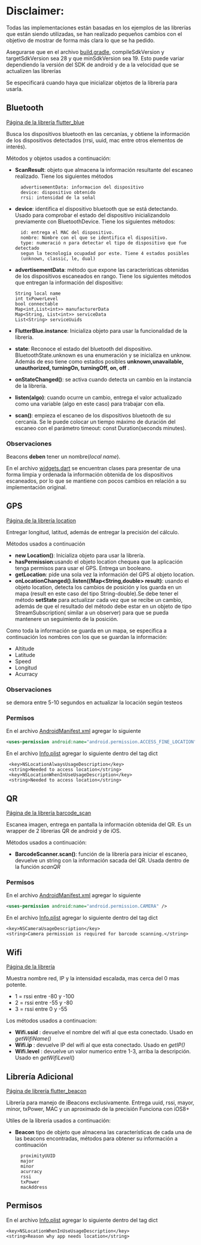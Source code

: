 # Disclaimer:
Todas las implementaciones están basadas en los ejemplos de las librerías que están siendo utilizadas,
se han realizado pequeños cambios con el objetivo de mostrar de forma más clara lo que se ha pedido.

Asegurarse que en el archivo [build.gradle](../master/android/app/build.gradle),
compileSdkVersion y targetSdkVersion sea 28 y que minSdkVersion sea 19. Esto puede variar
dependiendo la versión del SDK de android y de a la velocidad que se actualizen las librerías


Se especificará cuando haya que inicializar objetos de la librería para usarla.

## Bluetooth
[Página de la librería flutter_blue](https://pub.dartlang.org/packages/flutter_blue)

Busca los dispositivos bluetooth en las cercanías, y obtiene la información de los
dispositivos detectados (rrsi, uuid, mac entre otros elementos de interés).

Métodos y objetos usados a continuación:
* __ScanResult__: objeto que almacena la información resultante del escaneo
realizado. Tiene los siguientes métodos

        advertisementData: informacion del dispositivo
        device: dispositivo obtenido
        rrsi: intensidad de la señal

* __device__: identifica el dispositivo bluetooth que se
 está detectando. Usado para comprobar el estado del dispositivo inicializandolo
 previamente con BluetoothDevice.
  Tiene los siguientes métodos:

        id: entrega el MAC del dispositivo.
        nombre: Nombre con el que se identifica el dispositivo.
        type: numeració n para detectar el tipo de dispositivo que fue detectado
        segun la tecnología ocupadad por este. Tiene 4 estados posibles
        (unknown, classic, le, dual)

* __advertisementData__: método que expone las características obtenidas
de los dispositivos escaneados en rango. Tiene los siguientes métodos que
entregan la información del dispositivo:

      String local name
      int txPowerLevel
      bool connectable
      Map<int,List<int>> manufacturerData
      Map<String, List<int>> serviceData
      List<String> serviceUuids

* __FlutterBlue.instance__: Inicializa objeto para usar la funcionalidad de la librería.

* __state__: Reconoce el estado del bluetooth del dispositivo.
BluetoothState.unknown es una enumeración y se inicializa en unknow.
 Además de eso tiene como estados posibles __unknown,unavailable,
unauthorized, turningOn, turningOff, on, off__ .

* __onStateChanged()__: se activa cuando detecta un cambio en la instancia de la librería.

* __listen(algo)__: cuando ocurre un cambio, entrega el valor actualizado como una variable
(algo en este caso) para trabajar con ella.

* __scan()__: empieza el escaneo de los dispositivos bluetooth de su cercanía.
Se le puede colocar un tiempo máximo de duración del escaneo con el parámetro
timeout: const Duration(seconds minutes).




### Observaciones
Beacons **deben** tener un nombre(_local name_).

En el archivo [widgets.dart](../master/lib/widgets.dart) se encuentran clases para
presentar de una forma limpia y ordenada la información obtenida de los
dispositivos escaneados, por lo que se mantiene con pocos cambios en
relación a su implementación original.


## GPS

[Página de la librería location](https://pub.dartlang.org/packages/location)

Entregar longitud, latitud, además de entregar la precisión del cálculo.

Métodos usados a continuación

* __new Location()__: Inicializa objeto para usar la librería.
* __hasPermission__:usando el objeto location chequea que la aplicación tenga permisos para
usar el GPS. Entrega un booleano.
* __getLocation__: pide una sola vez la información del GPS al objeto location.
* __onLocationChanged().listen((Map<String,double> result)__: usando
el objeto location, detecta los cambios de posición y los guarda en un mapa
(result en este caso del tipo String-double).Se debe tener el método __setState__ para actualizar cada
vez que se recibe un cambio, además de que el resultado del método debe estar
en un objeto de tipo StreamSubscription( similar a un observer) para que se
pueda mantenere un seguimiento de la posición.


Como toda la información se guarda en un mapa, se especifica a continuación
los nombres con los que se guardan la información:
* Altitude
* Latitude
* Speed
* Longitud
* Acurracy

### Observaciones
se demora entre 5-10 segundos en actualizar la locación según testeos
### Permisos 
En el archivo [AndroidManifest.xml](../master/android/app/src/main/AndroidManifest.xml)
agregar lo siguiente
```xml
<uses-permission android:name="android.permission.ACCESS_FINE_LOCATION" />
```
En el archivo [Info.plist](../master/ios/Runner/Info.plist) agregar lo siguiente
dentro del tag dict

     <key>NSLocationAlwaysUsageDescription</key>
     <string>Needed to access location</string>
     <key>NSLocationWhenInUseUsageDescription</key>
     <string>Needed to access location</string>

## QR
[Página de la librería barcode_scan](https://pub.dartlang.org/packages/barcode_scan)

Escanea imagen, entrega en pantalla la información obtenida del QR. Es un
wrapper de 2 librerias QR de android y de iOS.

Métodos usados a continuación:

* __BarcodeScanner.scan()__: función de la librería para iniciar el escaneo,
devuelve un string con la información sacada del QR. Usada dentro de la
función  _scanQR_

### Permisos
En el archivo [AndroidManifest.xml](../master/android/app/src/main/AndroidManifest.xml)
agregar lo siguiente
```xml
<uses-permission android:name="android.permission.CAMERA" />
```

En el archivo [Info.plist](../master/ios/Runner/Info.plist) agregar lo siguiente
dentro del tag dict

    <key>NSCameraUsageDescription</key>
    <string>Camera permission is required for barcode scanning.</string>

## Wifi
[Página de la librería](https://pub.dartlang.org/packages/wifi)

Muestra nombre red, IP y la intensidad escalada, mas cerca del 0 mas potente.
* 1 = rssi entre -80 y -100
* 2 = rssi entre -55 y -80
* 3 = rssi entre 0 y -55

Los métodos usados a continuacion:
* __Wifi.ssid__ : devuelve  el nombre del wifi al que esta conectado. Usado en _getWifiName()_
* __Wifi.ip__ : devuelve IP del wifi al que esta conectado. Usado en _getIP()_
* __Wifi.level__ : devuelve un valor numerico entre 1-3, arriba la descripción. Usado en _getWifiLevel_()


## Librería Adicional
[Página de librería flutter_beacon](https://pub.dartlang.org/packages/flutter_beacon)

Librería para manejo de iBeacons exclusivamente.
Entrega uuid, rssi, mayor, minor, txPower, MAC y un aproximado de la precisión
Funciona con iOS8+

Utiles de la librería usados a continuación:

* __Beacon__ tipo de objeto que almacena las características de cada una de las
beacons encontradas, métodos para obtener su información a continuación

        proximityUUID
        major
        minor
        acurracy
        rssi
        txPower
        macAddress


## Permisos
En el archivo [Info.plist](../master/ios/Runner/Info.plist) agregar lo siguiente
dentro del tag dict

    <key>NSLocationWhenInUseUsageDescription</key>
    <string>Reason why app needs location</string>
